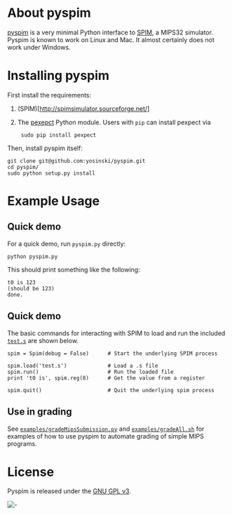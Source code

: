 About pyspim
=====================

[pyspim](https://github.com/yosinski/pyspim) is a very minimal Python
interface to [SPIM](http://sourceforge.net/projects/spimsimulator/), a
MIPS32 simulator. Pyspim is known to work on Linux and Mac. It almost
certainly does not work under Windows.



Installing pyspim
=====================

First install the requirements:

1. (SPIM)[http://spimsimulator.sourceforge.net/]

2. The [pexepct](http://sourceforge.net/projects/pexpect/) Python module. Users with ```pip``` can install pexpect via

        sudo pip install pexpect

Then, install pyspim itself:

    git clone git@github.com:yosinski/pyspim.git
    cd pyspim/
    sudo python setup.py install



Example Usage
=====================

Quick demo
---------------------

For a quick demo, run ```pyspim.py``` directly:

    python pyspim.py

This should print something like the following:

    t0 is 123
    (should be 123)
    done.

Quick demo
---------------------

The basic commands for interacting with SPIM to load and run the included [```test.s```](https://github.com/yosinski/pyspim/blob/master/test.s) are shown below.

    spim = Spim(debug = False)      # Start the underlying SPIM process

    spim.load('test.s')             # Load a .s file
    spim.run()                      # Run the loaded file
    print 't0 is', spim.reg(8)      # Get the value from a register

    spim.quit()                     # Quit the underlying spim process


Use in grading
---------------------

See [```examples/gradeMipsSubmission.py```](https://github.com/yosinski/pyspim/blob/master/examples/gradeMipsSubmission.py) and [```examples/gradeAll.sh```](https://github.com/yosinski/pyspim/blob/master/examples/gradeAll.sh) for examples of how to use pyspim to automate grading of simple MIPS programs.



License
=======================

Pyspim is released under the [GNU GPL v3](http://www.gnu.org/licenses/gpl.txt).




![-](http://s.yosinski.com/1px_pyspim.png)

